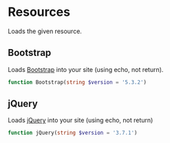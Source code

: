 # Resources
Loads the given resource.

## Bootstrap
Loads [Bootstrap](https://getbootstrap.com) into your site (using echo, not return).
```php
function Bootstrap(string $version = '5.3.2')
```

## jQuery
Loads [jQuery](https://jquery.com) into your site (using echo, not return)
```php
function jQuery(string $version = '3.7.1')
```